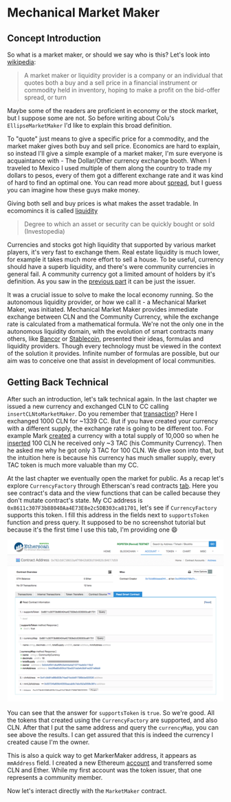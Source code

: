 # Mechanical Market Maker

## Concept Introduction

So what is a market maker, or should we say who is this? Let's look into [wikipedia](https://en.wikipedia.org/wiki/Market_maker):

>A market maker or liquidity provider is a company or an individual that quotes both a buy and a sell price in a financial instrument or commodity held in inventory, hoping to make a profit on the bid-offer spread, or turn

Maybe some of the readers are proficient in economy or the stock market, but I suppose some are not. So before writing about Colu's `EllipseMarketMaker` I'd like to explain this broad definition.

To "quote" just means to give a specific price for a commodity, and the market maker gives both buy and sell price. Economics are hard to explain, so instead I'll give a simple example of a market maker, I'm sure everyone is acquaintance with - The Dollar/Other currency exchange booth. When I traveled to Mexico I used multiple of them along the country to trade my dollars to pesos, every of them got a different exchange rate and it was kind of hard to find an optimal one. You can read more about [spread](https://en.wikipedia.org/wiki/Bid%E2%80%93ask_spread), but I guess you can imagine how these guys make money.

Giving both sell and buy prices is what makes the asset tradable. In ecomomincs it is called [liquidity](https://www.investopedia.com/terms/l/liquidity.asp)

> Degree to which an asset or security can be quickly bought or sold (Investopedia)

Currencies and stocks got high liquidity that supported by various market players, it's very fast to exchange them. Real estate liquidity is much lower, for example it takes much more effort to sell a house. To be useful, currency should have a superb liquidity, and there's were community currencies in general fail. A community currency got a limited amount of holders by it's definition. As you saw in the [previous part](1_CurrencyFactory.md) it can be just the issuer.

It was a crucial issue to solve to make the local economy running. So the autonomous liquidity provider, or how we call it - a Mechanical Market Maker, was initiated. Mechanical Market Maker provides immediate exchange between CLN and the Community Currency, while the exchange rate is calculated from a mathematical formula. We're not the only one in the autonomous liquidity domain, with the evolution of smart contracts many others, like [Bancor](https://www.bancor.network/) or [Stablecoin](http://cdetr.io/smart-markets/), presented their ideas, formulas and liquidity providers. Though every technology must be viewed in the context of the solution it provides. Infinite number of formulas are possible, but our aim was to conceive one that assist in development of local communities.


## Getting Back Technical

After such an introduction, let's talk technical again. In the last chapter we issued a new currency and exchanged CLN to CC calling `insertCLNtoMarketMaker`. Do you remember that [transaction](https://ropsten.etherscan.io/tx/0x350fe7bad490baa8a0446c8f5f76bb913b8238fcd882832bb7b4b3e354d1b9c6)? Here I exchanged 1000 CLN for ~1339 CC. But if you have created your currency with a different supply, the exchange rate is going to be different too. For example Mark [created](https://etherscan.io/tx/0xe444c7b274e937bf97484d480c6eb5d0859e5754164ea911c68138280364234d) a currency with a total supply of 10,000 so when he [inserted](https://etherscan.io/tx/0xb565b4f820efd0298158d023a43ef28b9cfc5caf62b4a1fc17bf0169a324003f) 100 CLN he received only ~3 TAC (his Community Currency). Then he asked me why he got only 3 TAC for 100 CLN. We dive soon into that, but the intuition here is because his currency has much smaller supply, every TAC token is much more valuable than my CC.

At the last chapter we eventually open the market for public. As a recap let's explore `CurrencyFactory` through Etherscan's read contracts [tab](https://ropsten.etherscan.io/address/0x7b2cbec58653aaf79842b80ed184b2ecb4e17d59#readContract). Here you see contract's data and the view functions that can be called because they don't mutate contract's state. My CC address is `0x8611c307F3b88040Aa4E73E8e2c5DB303ca81701`, let's see if `CurrencyFactory` supports this token. I fill this address in the fields next to `supportsToken` function and press query. It supposed to be no screenshot tutorial but because it's the first time I use this tab, I'm providing one :smile:

![etherscan_read](../assets/etherscan_read.png)

You can see that the answer for `supportsToken` is `true`. So we're good. All the tokens that created using the `CurrencyFactory` are supported, and also CLN. After that I put the same address and query the `currencyMap`, you can see above the results. I can get assured that this is indeed the currency I created cause I'm the owner.

This is also a quick way to get MarkerMaker address, it appears as `mmAddress` field. I created a new Ethereum [account](https://ropsten.etherscan.io/address/0x28ef70800b19b3bf15bf8210f351a95f15613aeb) and transferred some CLN and Ether. While my first account was the token issuer, that one represents a community member.

 Now let's interact directly with the `MarketMaker` contract.
